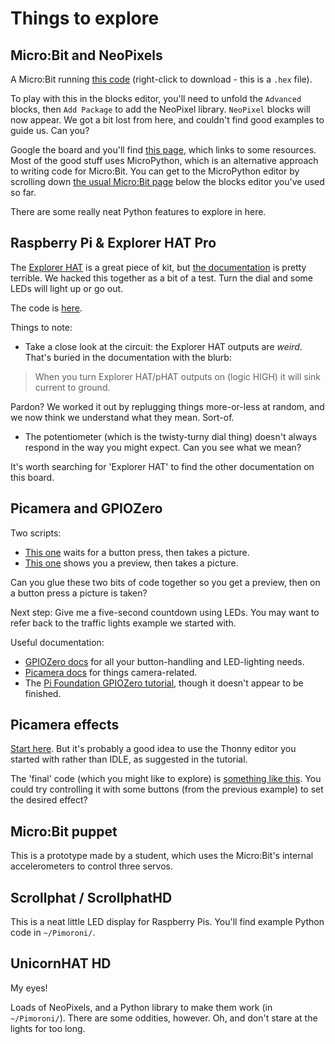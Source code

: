 # Things to explore

## Micro:Bit and NeoPixels

A Micro:Bit running [this code](https://www.proto-pic.co.uk/user/SpookyColours.hex) (right-click to download - this is a `.hex` file).

To play with this in the blocks editor, you'll need to unfold the `Advanced` blocks, then `Add Package` to add the NeoPixel library. `NeoPixel` blocks will now appear. We got a bit lost from here, and couldn't find good examples to guide us. Can you?

Google the board and you'll find [this page](https://www.proto-pic.co.uk/micropixel-4x8-ws2812b-board-for-bbc-microbit.html), which links to some resources. Most of the good stuff uses MicroPython, which is an alternative approach to writing code for Micro:Bit. You can get to the MicroPython editor by scrolling down [the usual Micro:Bit page](http://microbit.org/code/) below the blocks editor you've used so far.

There are some really neat Python features to explore in here.

## Raspberry Pi & Explorer HAT Pro

The [Explorer HAT](https://shop.pimoroni.com/products/explorer-hat) is a great piece of kit, but [the documentation]() is pretty terrible. We hacked this together as a bit of a test. Turn the dial and some LEDs will light up or go out.

The code is [here](code/analogue_pi.py).

Things to note:

* Take a close look at the circuit: the Explorer HAT outputs are *weird*. That's buried in the documentation with the blurb:
> When you turn Explorer HAT/pHAT outputs on (logic HIGH) it will sink current to ground.

Pardon? We worked it out by replugging things more-or-less at random, and we now think we understand what they mean. Sort-of.

* The potentiometer (which is the twisty-turny dial thing) doesn't always respond in the way you might expect. Can you see what we mean?

It's worth searching for 'Explorer HAT' to find the other documentation on this board.

## Picamera and GPIOZero

Two scripts:
* [This one](code/camera_gpiozero.py) waits for a button press, then takes a picture.
* [This one](code/camera_simple.py) shows you a preview, then takes a picture.

Can you glue these two bits of code together so you get a preview, then on a button press a picture is taken?

Next step: Give me a five-second countdown using LEDs. You may want to refer back to the traffic lights example we started with.

Useful documentation:
* [GPIOZero docs](http://gpiozero.readthedocs.io/en/stable/) for all your button-handling and LED-lighting needs.
* [Picamera docs](http://picamera.readthedocs.io/en/latest/) for things camera-related.
* The [Pi Foundation GPIOZero tutorial](https://projects.raspberrypi.org/en/projects/physical-computing), though it doesn't appear to be finished.

## Picamera effects

[Start here](https://projects.raspberrypi.org/en/projects/getting-started-with-picamera). But it's probably a good idea to use the Thonny editor you started with rather than IDLE, as suggested in the tutorial.

The 'final' code (which you might like to explore) is [something like this](code/camera_effects.py). You could try controlling it with some buttons (from the previous example) to set the desired effect?

## Micro:Bit puppet

This is a prototype made by a student, which uses the Micro:Bit's internal accelerometers to control three servos.

## Scrollphat / ScrollphatHD

This is a neat little LED display for Raspberry Pis. You'll find example Python code in `~/Pimoroni/`.

## UnicornHAT HD

My eyes!

Loads of NeoPixels, and a Python library to make them work (in `~/Pimoroni/`). There are some oddities, however. Oh, and don't stare at the lights for too long.
